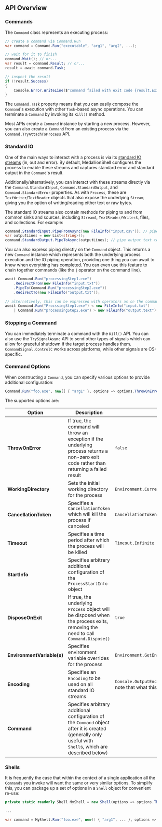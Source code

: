 ## API Overview

### Commands

The `Command` class represents an executing process:
```C#
// create a command via Command.Run
var command = Command.Run("executable", "arg1", "arg2", ...);

// wait for it to finish
command.Wait(); // or...
var result = command.Result; // or...
result = await command.Task;

// inspect the result
if (!result.Success)
{
    Console.Error.WriteLine($"command failed with exit code {result.ExitCode}: {result.StandardError}");
}
```
The `Command.Task` property means that you can easily compose the `Command`'s execution with other `Task`-based async operations. You can terminate a `Command` by invoking its `Kill()` method.

Most APIs create a `Command` instance by starting a new process. However, you can also create a `Command` from an existing process via the `Command.TryAttachToProcess` API.

### Standard IO

One of the main ways to interact with a process is via its [standard IO streams](https://en.wikipedia.org/wiki/Standard_streams) (in, out and error). By default, MedallionShell configures the process to enable these streams and captures standard error and standard output in the `Command`'s result.

Additionally/alternatively, you can interact with these streams directly via the `Command.StandardInput`, `Command.StandardOutput`, and `Command.StandardError` properties. As with `Process`, these are `TextWriter`/`TextReader` objects that also expose the underlying `Stream`, giving you the option of writing/reading either text or raw bytes.

The standard IO streams also contain methods for piping to and from common sinks and sources, including `Stream`s, `TextReader/Writer`s, files, and collections. For example:
```C#
command.StandardInput.PipeFromAsync(new FileInfo("input.csv")); // pipes in all bytes from input.csv
var outputLines = new List<string>();
command.StandardOutput.PipeToAsync(outputLines); // pipe output text to a collection
```

You can also express piping directly on the `Command` object. This returns a new `Command` instance which represents both the underlying process execution and the IO piping operation, providing one thing you can await to know when everything has completed. You can even use this feature to chain together commands (like the `|` operator on the command line).
```C#
await Command.Run("processingStep1.exe")
	.RedirectFrom(new FileInfo("input.txt"))
	.PipeTo(Command.Run("processingStep2.exe"))
	.RedirectTo(new FileInfo("output.txt"));
	
// alternatively, this can be expressed with operators as on the command line
await Command.Run("ProcssingStep1.exe") < new FileInfo("input.txt")
	| Command.Run("processingStep2.exe") > new FileInfo("output.text");
```

### Stopping a Command

You can immediately terminate a command with the `Kill()` API. You can also use the `TrySignalAsync` API to send other types of signals which can allow for graceful shutdown if the target process handles them. `CommandSignal.ControlC` works across platforms, while other signals are OS-specific.

### Command Options

When constructing a `Command`, you can specify various options to provide additional configuration:
```C#
Command.Run("foo.exe", new[] { "arg1" }, options => options.ThrowOnError()...);
```

The supported options are:

|Option|Description|Default|
| --- | --- | --- |
|**ThrowOnError**|If true, the command will throw an exception if the underlying process returns a non-zero exit code rather than returning a failed result|`false`|
|**WorkingDirectory**|Sets the initial working directory for the process|`Environment.CurrentDirectory`|
|**CancellationToken**|Specifies a `CancellationToken` which will kill the process if canceled|`CancellationToken.None`|
|**Timeout**|Specifies a time period after which the process will be killed|`Timeout.Infinite`|
|**StartInfo**|Specifies arbitrary additional configuration of the `ProcessStartInfo` object| |
|**DisposeOnExit**|If true, the underlying `Process` object will be disposed when the process exits, removing the need to call `Command.Dispose()`|`true`|
|**EnvironmentVariable(s)**|Specifies environment variable overrides for the process|`Environment.GetEnvironmentVariables()`|
|**Encoding**|Specifies an `Encoding` to be used on all standard IO streams|`Console.OutputEncoding`/`Console.InputEncoding`: note that what this is varies by platform!|
|**Command**|Specifies arbitrary additional configuration of the `Command` object after it is created (generally only useful with `Shell`s, which are described below) | |

### Shells
It is frequently the case that within the context of a single application all the `Command`s you invoke will want the same or very similar options. To simplify this, you can package up a set of options in a `Shell` object for convenient re-use:
```C#
private static readonly Shell MyShell = new Shell(options => options.ThrowOnError().Timeout(...)...);

...

var command = MyShell.Run("foo.exe", new[] { "arg1", ... }, options => /* can still override/specify further options */);
```

